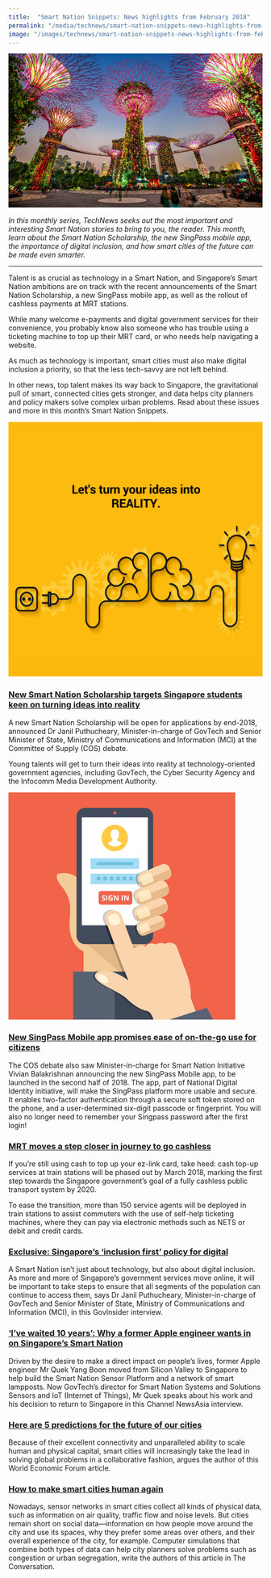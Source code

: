 ```yaml
---
title:  "Smart Nation Snippets: News highlights from February 2018"
permalink: "/media/technews/smart-nation-snippets-news-highlights-from-february-2018"
image: "/images/technews/smart-nation-snippets-news-highlights-from-february-2018-part-1.png"
---
```


![Smart Nation Snippets: News highlights from February 2018](/images/technews/smart-nation-snippets-news-highlights-from-february-2018-part-1.png)

*In this monthly series, TechNews seeks out the most important and interesting Smart Nation stories to bring to you, the reader. This month, learn about the Smart Nation Scholarship, the new SingPass mobile app, the importance of digital inclusion, and how smart cities of the future can be made even smarter.*

---

Talent is as crucial as technology in a Smart Nation, and Singapore’s Smart Nation ambitions are on track with the recent announcements of the Smart Nation Scholarship, a new SingPass mobile app, as well as the rollout of cashless payments at MRT stations. 

While many welcome e-payments and digital government services for their convenience, you probably know also someone who has trouble using a ticketing machine to top up their MRT card, or who needs help navigating a website. 

As much as technology is important, smart cities must also make digital inclusion a priority, so that the less tech-savvy are not left behind. 

In other news, top talent makes its way back to Singapore, the gravitational pull of smart, connected cities gets stronger, and data helps city planners and policy makers solve complex urban problems. Read about these issues and more in this month’s Smart Nation Snippets. 
 
![Smart Nation Snippets: News highlights from February 2018](/images/technews/smart-nation-snippets-news-highlights-from-february-2018-part-2.png)

### **[New Smart Nation Scholarship targets Singapore students keen on turning ideas into reality](https://www.channelnewsasia.com/news/singapore/new-smart-nation-scholarship-targets-singapore-students-keen-on-10002322)**
A new Smart Nation Scholarship will be open for applications by end-2018, announced Dr Janil Puthucheary, Minister-in-charge of GovTech and Senior Minister of State, Ministry of Communications and Information (MCI) at the Committee of Supply (COS) debate. 

Young talents will get to turn their ideas into reality at technology-oriented government agencies, including GovTech, the Cyber Security Agency and the Infocomm Media Development Authority.

![Smart Nation Snippets: News highlights from February 2018](/images/technews/smart-nation-snippets-news-highlights-from-february-2018-part-3.png)

### **[New SingPass Mobile app promises ease of on-the-go use for citizens](https://www.channelnewsasia.com/news/singapore/new-singpass-mobile-app-smart-nation-10002150)**
The COS debate also saw Minister-in-charge for Smart Nation Initiative Vivian Balakrishnan announcing the new SingPass Mobile app, to be launched in the second half of 2018. The app, part of National Digital Identity initiative, will make the SingPass platform more usable and secure.
It enables two-factor authentication through a secure soft token stored on the phone, and a user-determined six-digit passcode or fingerprint. 
You will also no longer need to remember your Singpass password after the first login!

### **[MRT moves a step closer in journey to go cashless](https://www.straitstimes.com/singapore/transport/mrt-moves-a-step-closer-in-journey-to-go-cashless)**
If you’re still using cash to top up your ez-link card, take heed: cash top-up services at train stations will be phased out by March 2018, marking the first step towards the Singapore government’s goal of a fully cashless public transport system by 2020. 

To ease the transition, more than 150 service agents will be deployed in train stations to assist commuters with the use of self-help ticketing machines, where they can pay via electronic methods such as NETS or debit and credit cards. 

### **[Exclusive: Singapore’s ‘inclusion first’ policy for digital](https://govinsider.asia/smart-gov/dr-janil-puthucheary-singapore-inclusion-digital-services/)**
A Smart Nation isn’t just about technology, but also about digital inclusion. As more and more of Singapore’s government services move online, it will be important to take steps to ensure that all segments of the population can continue to access them, says Dr Janil Puthucheary, Minister-in-charge of GovTech and Senior Minister of State, Ministry of Communications and Information (MCI), in this GovInsider interview. 

### **[‘I’ve waited 10 years’: Why a former Apple engineer wants in on Singapore’s Smart Nation](https://www.channelnewsasia.com/news/singapore/i-ve-waited-10-years-why-a-former-apple-engineer-wants-in-on-9906190)**
Driven by the desire to make a direct impact on people’s lives, former Apple engineer Mr Quek Yang Boon moved from Silicon Valley to Singapore to help build the Smart Nation Sensor Platform and a network of smart lampposts. Now GovTech’s director for Smart Nation Systems and Solutions Sensors and IoT (Internet of Things), Mr Quek speaks about his work and his decision to return to Singapore in this Channel NewsAsia interview. 

### **[Here are 5 predictions for the future of our cities](https://www.weforum.org/agenda/2018/02/here-are-5-predictions-for-the-cities-of-the-future)**
Because of their excellent connectivity and unparalleled ability to scale human and physical capital, smart cities will increasingly take the lead in solving global problems in a collaborative fashion, argues the author of this World Economic Forum article. 

### **[How to make smart cities human again](https://theconversation.com/how-to-make-smart-cities-human-again-88453)**
Nowadays, sensor networks in smart cities collect all kinds of physical data, such as information on air quality, traffic flow and noise levels. But cities remain short on social data—information on how people move around the city and use its spaces, why they prefer some areas over others, and their overall experience of the city, for example. Computer simulations that combine both types of data can help city planners solve problems such as congestion or urban segregation, write the authors of this article in The Conversation. 
 

